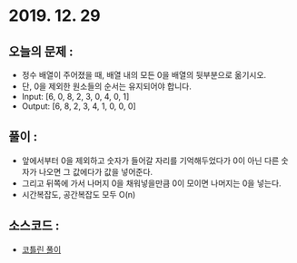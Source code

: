 # 2019. 12. 29

## 오늘의 문제 : 

- 정수 배열이 주어졌을 때, 배열 내의 모든 0을 배열의 뒷부분으로 옮기시오.
- 단, 0을 제외한 원소들의 순서는 유지되어야 합니다.
- Input: [6, 0, 8, 2, 3, 0, 4, 0, 1]
- Output: [6, 8, 2, 3, 4, 1, 0, 0, 0]

## 풀이 : 

- 앞에서부터 0을 제외하고 숫자가 들어갈 자리를 기억해두었다가 0이 아닌 다른 숫자가 나오면 그 값에다가 값을 넣어준다.
- 그리고 뒤쪽에 가서 나머지 0을 채워넣을만큼 0이 모이면 나머지는 0을 넣는다.
- 시간복잡도, 공간복잡도 모두 O(n)

## 소스코드 : 

- [코틀린 풀이](../../src/main/kotlin/dev/haenara/mailprogramming/solution/y2019/dec/Solution191229.kt)